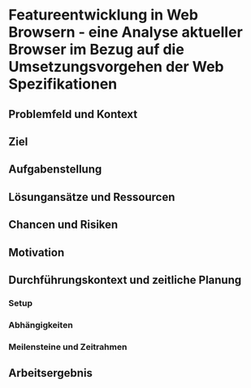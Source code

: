# Featureentwicklung in Web Browsern - eine Analyse aktueller Browser im Bezug auf die Umsetzungsvorgehen der Web Spezifikationen

## Problemfeld und Kontext


## Ziel


## Aufgabenstellung


## Lösungansätze und Ressourcen


## Chancen und Risiken


## Motivation


## Durchführungskontext und zeitliche Planung

### Setup


### Abhängigkeiten


### Meilensteine und Zeitrahmen


## Arbeitsergebnis


